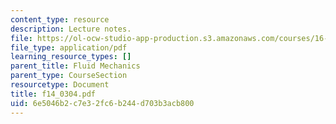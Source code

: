 ```yaml
---
content_type: resource
description: Lecture notes.
file: https://ol-ocw-studio-app-production.s3.amazonaws.com/courses/16-01-unified-engineering-i-ii-iii-iv-fall-2005-spring-2006/6e5046b2c7e32fc6b244d703b3acb800_f14_0304.pdf
file_type: application/pdf
learning_resource_types: []
parent_title: Fluid Mechanics
parent_type: CourseSection
resourcetype: Document
title: f14_0304.pdf
uid: 6e5046b2-c7e3-2fc6-b244-d703b3acb800
---
```

